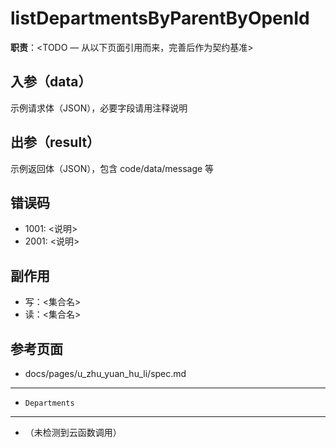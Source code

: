 # listDepartmentsByParentByOpenId

**职责**：<TODO — 从以下页面引用而来，完善后作为契约基准>

## 入参（data）
<!--doc:keep:request-->
示例请求体（JSON），必要字段请用注释说明
<!--/doc:keep:request-->

## 出参（result）
<!--doc:keep:response-->
示例返回体（JSON），包含 code/data/message 等
<!--/doc:keep:response-->

## 错误码
<!--doc:keep:errors-->
- 1001: <说明>
- 2001: <说明>
<!--/doc:keep:errors-->

## 副作用
<!--doc:keep:effects-->
- 写：<集合名>
- 读：<集合名>
<!--/doc:keep:effects-->

## 参考页面
<!--doc:auto:refs-->
- docs/pages/u_zhu_yuan_hu_li/spec.md
<!--/doc:auto:refs-->


---
<!--doc:auto:collections-used-->
- `Departments`
<!--/doc:auto:collections-used-->


---
<!--doc:auto:calls-->
- （未检测到云函数调用）
<!--/doc:auto:calls-->
